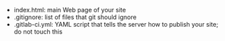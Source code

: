 - index.html: main Web page of your site
- .gitignore: list of files that git should ignore
- .gitlab-ci.yml: YAML script that tells the server how to publish your site; do not touch this
